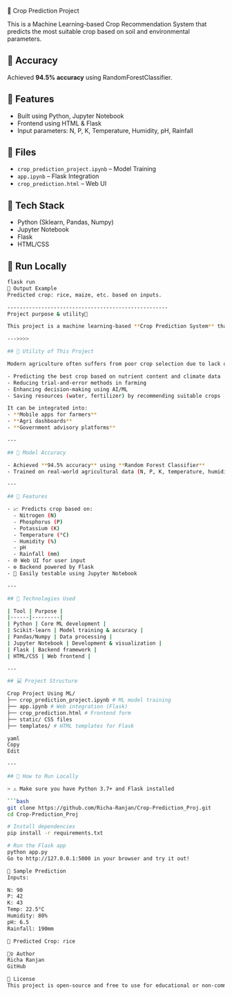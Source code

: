 🌾 Crop Prediction Project

This is a Machine Learning-based Crop Recommendation System that predicts the most suitable crop based on soil and environmental parameters.

## 🎯 Accuracy
Achieved **94.5% accuracy** using RandomForestClassifier.

## 🚀 Features
- Built using Python, Jupyter Notebook
- Frontend using HTML & Flask
- Input parameters: N, P, K, Temperature, Humidity, pH, Rainfall

## 📁 Files
- `crop_prediction_project.ipynb` – Model Training
- `app.ipynb` – Flask Integration
- `crop_prediction.html` – Web UI

## 🔧 Tech Stack
- Python (Sklearn, Pandas, Numpy)
- Jupyter Notebook
- Flask
- HTML/CSS

## 📌 Run Locally
```bash
flask run
🧠 Output Example
Predicted crop: rice, maize, etc. based on inputs.

----------------------------------------------------
Project purpose & utility🌾

This project is a machine learning-based **Crop Prediction System** that recommends the most suitable crop for cultivation based on environmental and soil conditions. It aims to assist **farmers, agri-scientists, and agri-tech companies** in making **data-driven agricultural decisions** to maximize crop yield and sustainability.

--->>>>

## 🧩 Utility of This Project

Modern agriculture often suffers from poor crop selection due to lack of expert knowledge and local soil analysis. This project solves that by:

- Predicting the best crop based on nutrient content and climate data
- Reducing trial-and-error methods in farming
- Enhancing decision-making using AI/ML
- Saving resources (water, fertilizer) by recommending suitable crops

It can be integrated into:
- **Mobile apps for farmers**
- **Agri dashboards**
- **Government advisory platforms**

---

## 🎯 Model Accuracy

- Achieved **94.5% accuracy** using **Random Forest Classifier**
- Trained on real-world agricultural data (N, P, K, temperature, humidity, pH, rainfall)

---

## 🧠 Features

- 📈 Predicts crop based on:
  - Nitrogen (N)
  - Phosphorus (P)
  - Potassium (K)
  - Temperature (°C)
  - Humidity (%)
  - pH
  - Rainfall (mm)
- 🌐 Web UI for user input
- ⚙️ Backend powered by Flask
- 🧪 Easily testable using Jupyter Notebook

---

## 🚀 Technologies Used

| Tool | Purpose |
|------|---------|
| Python | Core ML development |
| Scikit-learn | Model training & accuracy |
| Pandas/Numpy | Data processing |
| Jupyter Notebook | Development & visualization |
| Flask | Backend framework |
| HTML/CSS | Web frontend |

---

## 💻 Project Structure

Crop Project Using ML/
├── crop_prediction_project.ipynb # ML model training
├── app.ipynb # Web integration (Flask)
├── crop_prediction.html # Frontend form
├── static/ CSS files
├── templates/ # HTML templates for Flask

yaml
Copy
Edit

---

## 🧪 How to Run Locally

> ⚠️ Make sure you have Python 3.7+ and Flask installed

```bash
git clone https://github.com/Richa-Ranjan/Crop-Prediction_Proj.git
cd Crop-Prediction_Proj

# Install dependencies
pip install -r requirements.txt

# Run the Flask app
python app.py
Go to http://127.0.0.1:5000 in your browser and try it out!

📸 Sample Prediction
Inputs:

N: 90
P: 42
K: 43
Temp: 22.5°C
Humidity: 80%
pH: 6.5
Rainfall: 190mm

🎯 Predicted Crop: rice

🙋‍♀️ Author
Richa Ranjan
GitHub

📜 License
This project is open-source and free to use for educational or non-commercial purposes.
